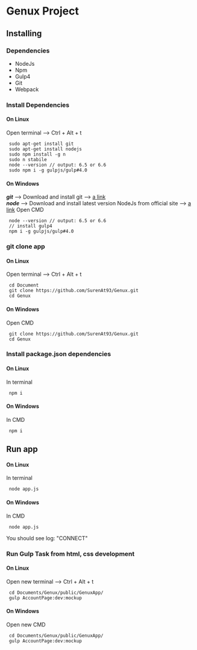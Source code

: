 # Genux Project

## Installing

### Dependencies

- NodeJs
- Npm
- Gulp4
- Git
- Webpack

### Install Dependencies

#### On Linux
Open terminal --> Ctrl + Alt + t
```
 sudo apt-get install git
 sudo apt-get install nodejs
 sudo npm install -g n
 sudo n stabile
 node --version // output: 6.5 or 6.6
 sudo npm i -g gulpjs/gulp#4.0
```

#### On Windows
***git***   --> Download and install git --> [a link](https://git-scm.com/download/win) <br>
***node***  --> Download and install latest version NodeJs from official site --> [a link](https://nodejs.org/en/)
Open CMD
```
 node --version // output: 6.5 or 6.6
 // install gulp4
 npm i -g gulpjs/gulp#4.0
```

### git clone app

#### On Linux
Open terminal --> Ctrl + Alt + t
```
 cd Document
 git clone https://github.com/SurenAt93/Genux.git
 cd Genux
```

#### On Windows
Open CMD
```
 git clone https://github.com/SurenAt93/Genux.git
 cd Genux
```

### Install package.json dependencies

#### On Linux
In terminal
```
 npm i
```

#### On Windows
In CMD
```
 npm i
```

## Run app

#### On Linux
In terminal
```
 node app.js
```

#### On Windows
In CMD
```
 node app.js
```
You should see log: "CONNECT"

### Run Gulp Task from html, css development

#### On Linux
Open new terminal --> Ctrl + Alt + t
```
 cd Documents/Genux/public/GenuxApp/
 gulp AccountPage:dev:mockup
```

#### On Windows
Open new CMD
```
 cd Documents/Genux/public/GenuxApp/
 gulp AccountPage:dev:mockup
```
